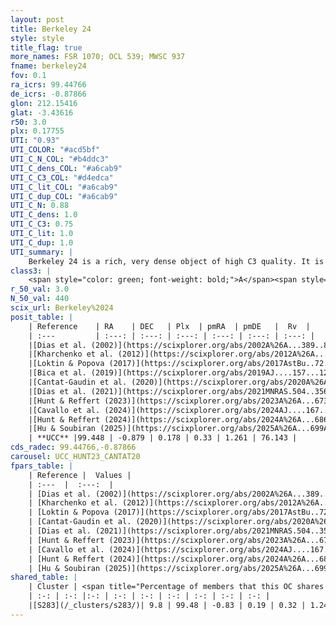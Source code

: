 ```yaml
---
layout: post
title: Berkeley 24
style: style
title_flag: true
more_names: FSR 1070; OCL 539; MWSC 937
fname: berkeley24
fov: 0.1
ra_icrs: 99.44766
de_icrs: -0.87866
glon: 212.15416
glat: -3.43616
r50: 3.0
plx: 0.17755
UTI: "0.93"
UTI_COLOR: "#acd5bf"
UTI_C_N_COL: "#b4ddc3"
UTI_C_dens_COL: "#a6cab9"
UTI_C_C3_COL: "#d4edca"
UTI_C_lit_COL: "#a6cab9"
UTI_C_dup_COL: "#a6cab9"
UTI_C_N: 0.88
UTI_C_dens: 1.0
UTI_C_C3: 0.75
UTI_C_lit: 1.0
UTI_C_dup: 1.0
UTI_summary: |
    Berkeley 24 is a rich, very dense object of high C3 quality. It is very well-studied in the literature. This object shares a very small percentage of members with a later reported entry.
class3: |
    <span style="color: green; font-weight: bold;">A</span><span style="color: #FFC300; font-weight: bold;">B</span>
r_50_val: 3.0
N_50_val: 440
scix_url: Berkeley%2024
posit_table: |
    | Reference    | RA    | DEC   | Plx  | pmRA  | pmDE   |  Rv  |
    | :---         | :---: | :---: | :---: | :---: | :---: | :---: |
    |[Dias et al. (2002)](https://scixplorer.org/abs/2002A%26A...389..871D) | 99.446 | -0.872 | -- | -0.85 | 1.18 | -- |
    |[Kharchenko et al. (2012)](https://scixplorer.org/abs/2012A%26A...543A.156K) | 99.45 | -0.867 | -- | 2.07 | 1.35 | -- |
    |[Loktin & Popova (2017)](https://scixplorer.org/abs/2017AstBu..72..257L) | 99.45 | -0.872 | -- | 0.565 | 0.412 | -- |
    |[Bica et al. (2019)](https://scixplorer.org/abs/2019AJ....157...12B) | 99.45 | -0.868 | -- | -- | -- | -- |
    |[Cantat-Gaudin et al. (2020)](https://scixplorer.org/abs/2020A%26A...640A...1C) | 99.452 | -0.874 | 0.156 | 0.382 | 1.279 | -- |
    |[Dias et al. (2021)](https://scixplorer.org/abs/2021MNRAS.504..356D) | 99.455 | -0.871 | 0.164 | 0.411 | 1.31 | 73.72 |
    |[Hunt & Reffert (2023)](https://scixplorer.org/abs/2023A%26A...673A.114H) | 99.445 | -0.877 | 0.187 | 0.326 | 1.266 | 64.848 |
    |[Cavallo et al. (2024)](https://scixplorer.org/abs/2024AJ....167...12C) | 99.453 | -0.871 | 0.185 | -- | -- | -- |
    |[Hunt & Reffert (2024)](https://scixplorer.org/abs/2024A%26A...686A..42H) | 99.445 | -0.877 | 0.187 | 0.326 | 1.266 | 64.848 |
    |[Hu & Soubiran (2025)](https://scixplorer.org/abs/2025A%26A...699A.246H) | 99.453 | -0.871 | -- | -- | -- | -- |
    | **UCC** |99.448 | -0.879 | 0.178 | 0.33 | 1.261 | 76.143 | 
cds_radec: 99.44766,-0.87866
carousel: UCC_HUNT23_CANTAT20
fpars_table: |
    | Reference |  Values |
    | :---  |  :---:  |
    | [Dias et al. (2002)](https://scixplorer.org/abs/2002A%26A...389..871D) | `E(B-V)=0.4, Dist=4700.0, Age=9.34` |
    | [Kharchenko et al. (2012)](https://scixplorer.org/abs/2012A%26A...543A.156K) | `e_bv=0.583, distance=5527, log_age=9.21` |
    | [Loktin & Popova (2017)](https://scixplorer.org/abs/2017AstBu..72..257L) | `E(B-V)=0.455, Dmod=13.525, logt=9.8` |
    | [Cantat-Gaudin et al. (2020)](https://scixplorer.org/abs/2020A%26A...640A...1C) | `AVNN=1.74, DMNN=13.45, AgeNN=9.15` |
    | [Dias et al. (2021)](https://scixplorer.org/abs/2021MNRAS.504..356D) | `Av=2.343, Dist=4717, logage=9.146, [Fe/H]=-0.323` |
    | [Hunt & Reffert (2023)](https://scixplorer.org/abs/2023A%26A...673A.114H) | `AV50=1.847, diffAV50=1.758, MOD50=13.281, logAge50=9.154` |
    | [Cavallo et al. (2024)](https://scixplorer.org/abs/2024AJ....167...12C) | `AV50=1.92, dMod50=13.28, logAge50=9.25, [Fe/H]50=-0.14` |
    | [Hunt & Reffert (2024)](https://scixplorer.org/abs/2024A%26A...686A..42H) | `MassJ=2664.01` |
    | [Hu & Soubiran (2025)](https://scixplorer.org/abs/2025A%26A...699A.246H) | `MA22=-0.29, MA23f=-0.44, MA23g=-0.45, MZ23=-0.64, MK24=-0.38, MF24=-0.42` |
shared_table: |
    | Cluster | <span title="Percentage of members that this OC shares with the ones listed">%</span>   | RA   | DEC   | Plx   | pmRA  | pmDE  | Rv | UTI |
    | :-: | :-: |:-: | :-: | :-: | :-: | :-: | :-: | :-: |
    |[S283](/_clusters/s283/)| 9.8 | 99.48 | -0.83 | 0.19 | 0.32 | 1.24 | 76.59 |0.01 |
---
```

